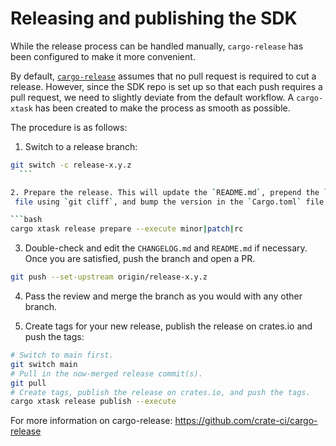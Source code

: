 # Releasing and publishing the SDK

While the release process can be handled manually, `cargo-release` has been
configured to make it more convenient.

By default, [`cargo-release`](https://github.com/crate-ci/cargo-release) assumes
that no pull request is required to cut a release. However, since the SDK
repo is set up so that each push requires a pull request, we need to slightly
deviate from the default workflow. A `cargo-xtask` has been created to make the
process as smooth as possible.

The procedure is as follows:

1. Switch to a release branch:

  ```bash
  git switch -c release-x.y.z
  ```

2. Prepare the release. This will update the `README.md`, prepend the `CHANGELOG.md`
   file using `git cliff`, and bump the version in the `Cargo.toml` file.

```bash
cargo xtask release prepare --execute minor|patch|rc
```

3. Double-check and edit the `CHANGELOG.md` and `README.md` if necessary. Once you are
   satisfied, push the branch and open a PR.

```bash
git push --set-upstream origin/release-x.y.z
```

4. Pass the review and merge the branch as you would with any other branch.

5. Create tags for your new release, publish the release on crates.io and push
   the tags:

```bash
# Switch to main first.
git switch main
# Pull in the now-merged release commit(s).
git pull
# Create tags, publish the release on crates.io, and push the tags.
cargo xtask release publish --execute
```
For more information on cargo-release: https://github.com/crate-ci/cargo-release
